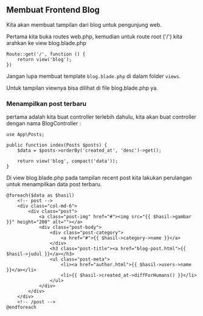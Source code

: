 ## Membuat Frontend Blog

Kita akan membuat tampilan dari blog untuk pengunjung web.

Pertama kita buka routes web.php, kemudian untuk route root ('/') kita arahkan ke view blog.blade.php
```
Route::get('/', function () {
    return view('blog');
})
```
Jangan lupa membuat template `blog.blade.php` di dalam folder `views`.

Untuk tampilan viewnya bisa dilihat di file blog.blade.php ya.

### Menampilkan post terbaru
pertama adalah kita buat controller terlebih dahulu, kita akan buat controller dengan nama BlogController :
```
use App\Posts;
```
```
public function index(Posts $posts) {
    $data = $posts->orderBy('created_at', 'desc')->get();

    return view('blog', compact('data'));
}
```

Di view blog.blade.php pada tampilan recent post kita lakukan perulangan untuk menampilkan data post terbaru.
```
@foreach($data as $hasil)
    <!-- post -->
    <div class="col-md-6">
        <div class="post">
            <a class="post-img" href="#"><img src="{{ $hasil->gambar }}" height="200" alt=""></a>
            <div class="post-body">
                <div class="post-category">
                    <a href="#">{{ $hasil->category->name }}</a>
                </div>
                <h3 class="post-title"><a href="blog-post.html">{{ $hasil->judul }}</a></h3>
                <ul class="post-meta">
                    <li><a href="author.html">{{ $hasil->users->name }}</a></li>
                    <li>{{ $hasil->created_at->diffForHumans() }}</li>
                </ul>
            </div>
        </div>
    </div>
    <!-- /post -->
@endforeach
```
